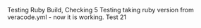 Testing Ruby Build, Checking 5
Testing taking ruby version from veracode.yml - now it is working. Test 21
